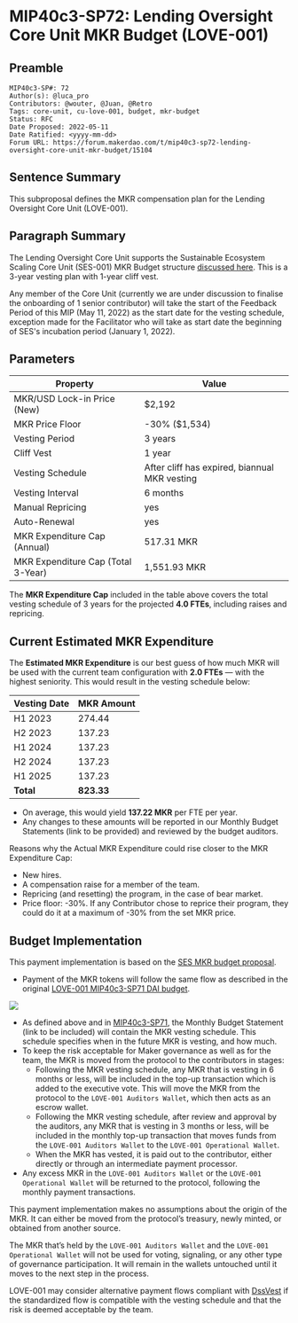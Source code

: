 # MIP40c3-SP72: Lending Oversight Core Unit MKR Budget (LOVE-001)

## Preamble

```
MIP40c3-SP#: 72
Author(s): @luca_pro
Contributors: @wouter, @Juan, @Retro
Tags: core-unit, cu-love-001, budget, mkr-budget
Status: RFC
Date Proposed: 2022-05-11
Date Ratified: <yyyy-mm-dd>
Forum URL: https://forum.makerdao.com/t/mip40c3-sp72-lending-oversight-core-unit-mkr-budget/15104
```

## Sentence Summary

This subproposal defines the MKR compensation plan for the Lending Oversight Core Unit (LOVE-001).

## Paragraph Summary

The Lending Oversight Core Unit supports the Sustainable Ecosystem Scaling Core Unit (SES-001) MKR Budget structure [discussed here](https://forum.makerdao.com/t/pre-mip-discussion-an-alternative-mkr-compensation-plan/8000). This is a 3-year vesting plan with 1-year cliff vest.

Any member of the Core Unit (currently we are under discussion to finalise the onboarding of 1 senior contributor) will take the start of the Feedback Period of this MIP (May 11, 2022) as the start date for the vesting schedule, exception made for the Facilitator who will take as start date the beginning of SES's incubation period (January 1, 2022).

## Parameters

|Property|Value|
|--|--|
|MKR/USD Lock-in Price (New)|$2,192|
|MKR Price Floor|-30% ($1,534)|
|Vesting Period|3 years|
|Cliff Vest|1 year|
|Vesting Schedule|After cliff has expired, biannual MKR vesting|
|Vesting Interval|6 months|
|Manual Repricing|yes|
|Auto-Renewal|yes|
|MKR Expenditure Cap (Annual)|517.31 MKR|
|MKR Expenditure Cap (Total 3-Year)|1,551.93 MKR|

The **MKR Expenditure Cap** included in the table above covers the total vesting schedule of 3 years for the projected **4.0 FTEs**, including raises and repricing.

## Current Estimated MKR Expenditure

The **Estimated MKR Expenditure** is our best guess of how much MKR will be used with the current team configuration with **2.0 FTEs** — with the highest seniority. This would result in the vesting schedule below:

|Vesting Date|MKR Amount|
|--|--|
|H1 2023|274.44|
|H2 2023|137.23|
|H1 2024|137.23|
|H2 2024|137.23|
|H1 2025|137.23|
|**Total**|**823.33**|

- On average, this would yield **137.22 MKR** per FTE per year.
- Any changes to these amounts will be reported in our Monthly Budget Statements (link to be provided) and reviewed by the budget auditors.

Reasons why the Actual MKR Expenditure could rise closer to the MKR Expenditure Cap:

- New hires.
- A compensation raise for a member of the team.
- Repricing (and resetting) the program, in the case of bear market.
- Price floor: -30%. If any Contributor chose to reprice their program, they could do it at a maximum of -30% from the set MKR price.

## Budget Implementation

This payment implementation is based on the [SES MKR budget proposal](https://forum.makerdao.com/t/mip40c3-sp17-sustainable-ecosystem-scaling-core-unit-mkr-budget-ses-001/8043).

- Payment of the MKR tokens will follow the same flow as described in the original [LOVE-001 MIP40c3-SP71 DAI budget](https://forum.makerdao.com/t/mip40c3-sp71-lending-oversight-core-unit-dai-budget/15103?u=luca_pro).

![](https://github.com/makerdao/mips/blob/master/MIP40/MIP40c3-Subproposals/supporting_materials/MIP40c3-SP72/diagram.png)

- As defined above and in [MIP40c3-SP71](https://forum.makerdao.com/t/mip40c3-sp71-lending-oversight-core-unit-dai-budget/15103?u=luca_pro), the Monthly Budget Statement (link to be included) will contain the MKR vesting schedule. This schedule specifies when in the future MKR is vesting, and how much.
- To keep the risk acceptable for Maker governance as well as for the team, the MKR is moved from the protocol to the contributors in stages:
  - Following the MKR vesting schedule, any MKR that is vesting in 6 months or less, will be included in the top-up transaction which is added to the executive vote. This will move the MKR from the protocol to the `LOVE-001 Auditors Wallet`, which then acts as an escrow wallet.
  - Following the MKR vesting schedule, after review and approval by the auditors, any MKR that is vesting in 3 months or less, will be included in the monthly top-up transaction that moves funds from the `LOVE-001 Auditors Wallet` to the `LOVE-001 Operational Wallet`.
  - When the MKR has vested, it is paid out to the contributor, either directly or through an intermediate payment processor.
- Any excess MKR in the `LOVE-001 Auditors Wallet` or the `LOVE-001 Operational Wallet` will be returned to the protocol, following the monthly payment transactions.

This payment implementation makes no assumptions about the origin of the MKR. It can either be moved from the protocol’s treasury, newly minted, or obtained from another source.

The MKR that’s held by the `LOVE-001 Auditors Wallet` and the `LOVE-001 Operational Wallet` will not be used for voting, signaling, or any other type of governance participation. It will remain in the wallets untouched until it moves to the next step in the process.

LOVE-001 may consider alternative payment flows compliant with [DssVest](https://forum.makerdao.com/t/mip-54-dssvest/8025) if the standardized flow is compatible with the vesting schedule and that the risk is deemed acceptable by the team.
